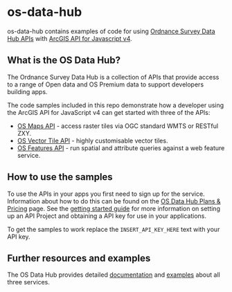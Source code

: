 # os-data-hub

os-data-hub contains examples of code for using [Ordnance Survey Data Hub APIs](https://osdatahub.os.uk/) with [ArcGIS API for Javascript v4](https://developers.arcgis.com/javascript/).

## What is the OS Data Hub?

The Ordnance Survey Data Hub is a collection of APIs that provide access to a range of Open data and OS Premium data to support developers building apps.

The code samples included in this repo demonstrate how a developer using the ArcGIS API for JavaScript v4 can get started with three of the APIs:

- [OS Maps API](https://osdatahub.os.uk/docs/wmts/overview) - access raster tiles via OGC standard WMTS or RESTful ZXY.
- [OS Vector Tile API](https://osdatahub.os.uk/docs/vts/overview) - highly customisable vector tiles.
- [OS Features API](https://osdatahub.os.uk/docs/wfs/overview) - run spatial and attribute queries against a web feature service.

## How to use the samples

To use the APIs in your apps you first need to sign up for the service. Information about how to do this can be found on the [OS Data Hub Plans & Pricing](https://osdatahub.os.uk/plans) page. See the [getting started guide](https://osdatahub.os.uk/docs/wfs/gettingStarted) for more information on setting up an API Project and obtaining a API key for use in your applications.

To get the samples to work replace the `INSERT_API_KEY_HERE` text with your API key.

## Further resources and examples

The OS Data Hub provides detailed [documentation](https://osdatahub.os.uk/docs) and [examples](https://labs.os.uk/public/os-data-hub-examples/) about all three services.
